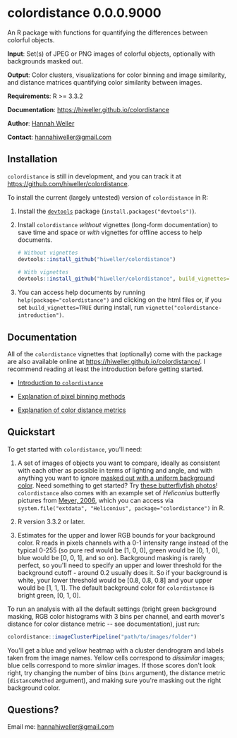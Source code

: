 # colordistance 0.0.0.9000

An R package with functions for quantifying the differences between colorful objects.

**Input**: Set(s) of JPEG or PNG images of colorful objects, optionally with backgrounds masked out.

**Output**: Color clusters, visualizations for color binning and image similarity, and distance matrices quantifying color similarity between images.

**Requirements**: R >= 3.3.2

**Documentation**: <https://hiweller.github.io/colordistance>

**Author**: [Hannah Weller](https://scholar.google.com/citations?user=rjI5wpEAAAAJ&hl=en)

**Contact**: hannahiweller@gmail.com

## Installation

`colordistance` is still in development, and you can track it at <https://github.com/hiweller/colordistance>. 

To install the current (largely untested) version of `colordistance` in R:

1. Install the [`devtools`](https://github.com/hadley/devtools) package (`install.packages("devtools")`).

2. Install `colordistance` *without* vignettes (long-form documentation) to save time and space or *with* vignettes for offline access to help documents.

    ```R
    # Without vignettes
    devtools::install_github("hiweller/colordistance")
  
    # With vignettes
    devtools::install_github("hiweller/colordistance", build_vignettes=TRUE)
    ```
 3. You can access help documents by running `help(package="colordistance")` and clicking on the html files or, if you set `build_vignettes=TRUE` during install, run `vignette("colordistance-introduction")`.

## Documentation

All of the `colordistance` vignettes that (optionally) come with the package are also available online at <https://hiweller.github.io/colordistance/>. I recommend reading at least the introduction before getting started.

* [Introduction to `colordistance`](https://hiweller.github.io/colordistance/colordistance-introduction.html)

* [Explanation of pixel binning methods](https://hiweller.github.io/colordistance/binning-methods.html)

* [Explanation of color distance metrics](https://hiweller.github.io/colordistance/color-metrics.html)

## Quickstart

To get started with `colordistance`, you'll need:

1. A set of images of objects you want to compare, ideally as consistent with each other as possible in terms of lighting and angle, and with anything you want to ignore [masked out with a uniform background color](https://graphicdesign.stackexchange.com/questions/5446/making-the-background-of-an-image-transparent-in-gimp). Need something to get started? Try [these butterflyfish photos](https://github.com/hiweller/butterflyfish)! `colordistance` also comes with an example set of *Heliconius* butterfly pictures from [Meyer, 2006](http://journals.plos.org/plosbiology/article?id=10.1371/journal.pbio.0040341), which you can access via `system.file("extdata", "Heliconius", package="colordistance")` in R.

2. R version 3.3.2 or later.

3. Estimates for the upper and lower RGB bounds for your background color. R reads in pixels channels with a 0-1 intensity range instead of the typical 0-255 (so pure red would be [1, 0, 0], green would be [0, 1, 0], blue would be [0, 0, 1], and so on). Background masking is rarely perfect, so you'll need to specify an upper and lower threshold for the background cutoff - around 0.2 usually does it. So if your background is white, your lower threshold would be [0.8, 0.8, 0.8] and your upper would be [1, 1, 1]. The default background color for `colordistance` is bright green, [0, 1, 0].

To run an analysis with all the default settings (bright green background masking, RGB color histograms with 3 bins per channel, and earth mover's distance for color distance metric -- see documentation), just run:

```R
colordistance::imageClusterPipeline("path/to/images/folder")
```

You'll get a blue and yellow heatmap with a cluster dendrogram and labels taken from the image names. Yellow cells correspond to *dissimilar* images; blue cells correspond to more *similar* images. If those scores don't look right, try changing the number of bins (`bins` argument), the distance metric (`distanceMethod` argument), and making sure you're masking out the right background color.

## Questions?

Email me: hannahiweller@gmail.com
